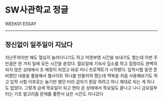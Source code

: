 SW사관학교 정글
============
WEEK01 ESSAY

------------
## 정신없이 일주일이 지났다
지난주까지만 해도 열심히 놀러다니기도 하고 어영부영 시간을 보내기도 했는데 이번 주만큼은 한 가지 일에 모든 시간을 쏟았다. 월요일에 기숙사 입소를 하고 짐정리도 완벽히 되지 않은 상태에서 조 배정이 되었고 바로 미니 프로젝트가 시작됐다. 입학시험 동안 준비했던 내용을 활용해서 웹사이트 하나를 만들어야 했는데 맥북을 처음 사용해보기도 하고 입학 시험 이후로는 놀기만 했던 터라 갑자기 뭔갈 하려고 하니 제대로 되는 게 하나도 없었다. 그렇게 금세 목요일이 되고 현타 온 상태에서 목요일도 끝나고 나니 금요일부터는 기초 알고리즘 문제를 풀면서 남은 시간도 지나갔다

## 